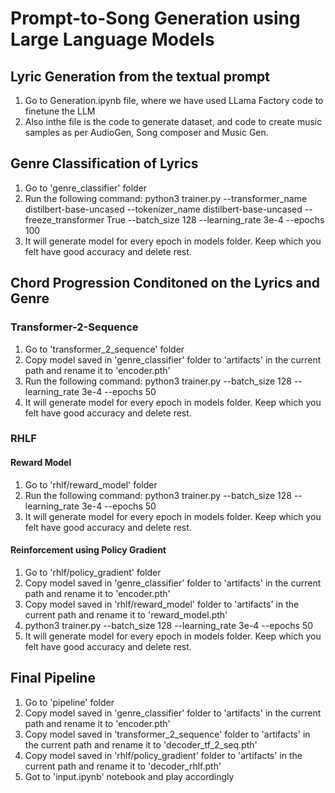 # Prompt-to-Song Generation using Large Language Models


## Lyric Generation from the textual prompt
1. Go to Generation.ipynb file, where we have used LLama Factory code to finetune the LLM
2. Also inthe file is the code to generate dataset, and code to create music samples as per AudioGen, Song composer and Music Gen.

## Genre Classification of Lyrics
1. Go to 'genre_classifier' folder
2. Run the following command: python3 trainer.py --transformer_name distilbert-base-uncased --tokenizer_name distilbert-base-uncased --freeze_transformer True --batch_size 128 --learning_rate 3e-4 --epochs 100
3. It will generate model for every epoch in models folder. Keep which you felt have good accuracy and delete rest.

## Chord Progression Conditoned on the Lyrics and Genre

### Transformer-2-Sequence
1. Go to 'transformer_2_sequence' folder
2. Copy model saved in 'genre_classifier' folder to 'artifacts' in the current path and rename it to 'encoder.pth'
3. Run the following command: python3 trainer.py --batch_size 128 --learning_rate 3e-4 --epochs 50
4. It will generate model for every epoch in models folder. Keep which you felt have good accuracy and delete rest.

### RHLF

#### Reward Model
1. Go to 'rhlf/reward_model' folder
2. Run the following command: python3 trainer.py --batch_size 128 --learning_rate 3e-4 --epochs 50
3. It will generate model for every epoch in models folder. Keep which you felt have good accuracy and delete rest.

#### Reinforcement using Policy Gradient
1. Go to 'rhlf/policy_gradient' folder
2. Copy model saved in 'genre_classifier' folder to 'artifacts' in the current path and rename it to 'encoder.pth'
3. Copy model saved in 'rhlf/reward_model' folder to 'artifacts' in the current path and rename it to 'reward_model.pth'
4. python3 trainer.py --batch_size 128 --learning_rate 3e-4 --epochs 50
5. It will generate model for every epoch in models folder. Keep which you felt have good accuracy and delete rest.


## Final Pipeline
1. Go to 'pipeline' folder
2. Copy model saved in 'genre_classifier' folder to 'artifacts' in the current path and rename it to 'encoder.pth'
3. Copy model saved in 'transformer_2_sequence' folder to 'artifacts' in the current path and rename it to 'decoder_tf_2_seq.pth'
4. Copy model saved in 'rhlf/policy_gradient' folder to 'artifacts' in the current path and rename it to 'decoder_rhlf.pth'
5. Got to 'input.ipynb' notebook and play accordingly
